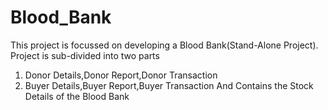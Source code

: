 # Blood_Bank
This project is focussed on developing a Blood Bank(Stand-Alone Project).
Project is sub-divided into two parts
  1. Donor Details,Donor Report,Donor Transaction
  2. Buyer Details,Buyer Report,Buyer Transaction
And Contains the Stock Details of the Blood Bank
